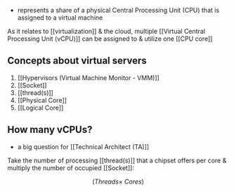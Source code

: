 - represents a share of a physical Central Processing Unit (CPU) that is assigned to a virtual machine

As it relates to [[virtualization]] & the cloud, multiple [[Virtual Central Processing Unit (vCPU)]] can be assigned to & utilize one [[CPU core]]
## Concepts about virtual servers
1. [[Hypervisors (Virtual Machine Monitor - VMM)]]
2. [[Socket]]
3. [[thread(s)]]
4. [[Physical Core]]
5. [[Logical Core]]
## How many vCPUs?
- a big question for [[Technical Architect (TA)]]

Take the number of processing [[thread(s)]] that a chipset offers per core & multiply the number of occupied [[Socket]]:

$$(Threads \times \ Cores)$$
